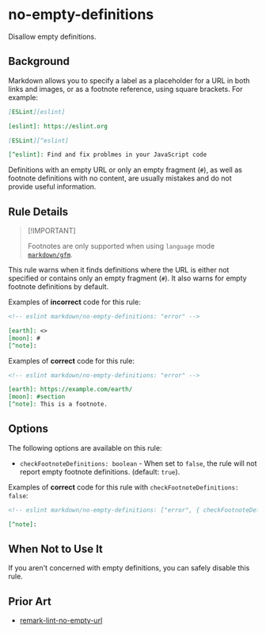 # no-empty-definitions

Disallow empty definitions.

## Background

Markdown allows you to specify a label as a placeholder for a URL in both links and images, or as a footnote reference, using square brackets. For example:

```markdown
[ESLint][eslint]

[eslint]: https://eslint.org

[ESLint][^eslint]

[^eslint]: Find and fix problmes in your JavaScript code
```

Definitions with an empty URL or only an empty fragment (`#`), as well as footnote definitions with no content, are usually mistakes and do not provide useful information.

## Rule Details

> [!IMPORTANT] <!-- eslint-disable-line -- This should be fixed in https://github.com/eslint/markdown/issues/294 -->
>
> Footnotes are only supported when using `language` mode [`markdown/gfm`](/README.md#languages).

This rule warns when it finds definitions where the URL is either not specified or contains only an empty fragment (`#`). It also warns for empty footnote definitions by default.

Examples of **incorrect** code for this rule:

```markdown
<!-- eslint markdown/no-empty-definitions: "error" -->

[earth]: <>
[moon]: #
[^note]:
```

Examples of **correct** code for this rule:

```markdown
<!-- eslint markdown/no-empty-definitions: "error" -->

[earth]: https://example.com/earth/
[moon]: #section
[^note]: This is a footnote.
```

## Options

The following options are available on this rule:

* `checkFootnoteDefinitions: boolean` - When set to `false`, the rule will not report empty footnote definitions. (default: `true`).

Examples of **correct** code for this rule with `checkFootnoteDefinitions: false`:

```markdown
<!-- eslint markdown/no-empty-definitions: ["error", { checkFootnoteDefinitions: false }] -->

[^note]:
```

## When Not to Use It

If you aren't concerned with empty definitions, you can safely disable this rule.

## Prior Art

* [remark-lint-no-empty-url](https://github.com/remarkjs/remark-lint/tree/main/packages/remark-lint-no-empty-url)